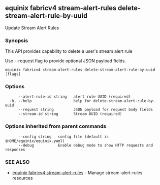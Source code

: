 ## equinix fabricv4 stream-alert-rules delete-stream-alert-rule-by-uuid

Update Stream Alert Rules

### Synopsis

This API provides capability to delete a user's stream alert rule

Use --request flag to provide optional JSON payload fields.

```
equinix fabricv4 stream-alert-rules delete-stream-alert-rule-by-uuid [flags]
```

### Options

```
      --alert-rule-id string   alert rule UUID (required)
  -h, --help                   help for delete-stream-alert-rule-by-uuid
      --request string         JSON payload for request body fields
      --stream-id string       Stream UUID (required)
```

### Options inherited from parent commands

```
      --config string   config file (default is $HOME/equinix/equinix.yaml)
      --debug           Enable debug mode to show HTTP requests and responses
```

### SEE ALSO

* [equinix fabricv4 stream-alert-rules](equinix_fabricv4_stream-alert-rules.md)	 - Manage stream-alert-rules resources

